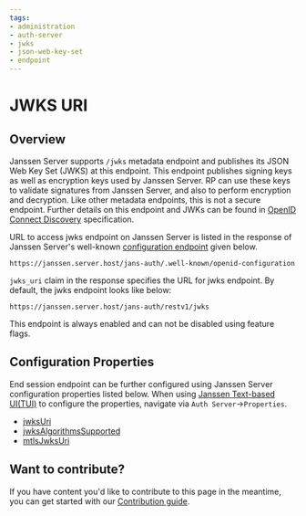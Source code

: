 ```yaml
---
tags:
- administration
- auth-server
- jwks
- json-web-key-set
- endpoint
---
```

# JWKS URI
## Overview

Janssen Server supports `/jwks` metadata endpoint and publishes its JSON Web Key Set (JWKS) at this endpoint. This 
endpoint publishes signing keys as well as encryption keys used by Janssen Server. RP can use these keys to validate
signatures from Janssen Server, and also to perform encryption and decryption.  Like other metadata endpoints, this is 
not a secure endpoint. Further details on this endpoint and JWKs can be found in [OpenID Connect Discovery](https://openid.net/specs/openid-connect-discovery-1_0.html#ProviderMetadata) 
specification.

URL to access jwks endpoint on Janssen Server is listed in the response of Janssen Server's well-known
[configuration endpoint](./configuration.md) given below.

```text
https://janssen.server.host/jans-auth/.well-known/openid-configuration
```

`jwks_uri` claim in the response specifies the URL for jwks endpoint. By default, the jwks endpoint looks like below:

```
https://janssen.server.host/jans-auth/restv1/jwks
```

This endpoint is always enabled and can not be disabled using feature flags.

## Configuration Properties

End session endpoint can be further configured using Janssen Server configuration properties listed below. When using
[Janssen Text-based UI(TUI)](../../config-guide/config-tools/jans-tui/README.md) to configure the properties,
navigate via `Auth Server`->`Properties`.

- [jwksUri](../../reference/json/properties/janssenauthserver-properties.md#jwksuri)
- [jwksAlgorithmsSupported](../../reference/json/properties/janssenauthserver-properties.md#jwksalgorithmssupported)
- [mtlsJwksUri](../../reference/json/properties/janssenauthserver-properties.md#mtlsjwksuri)

## Want to contribute?

If you have content you'd like to contribute to this page in the meantime, you can get started with our [Contribution guide](https://docs.jans.io/head/CONTRIBUTING/).